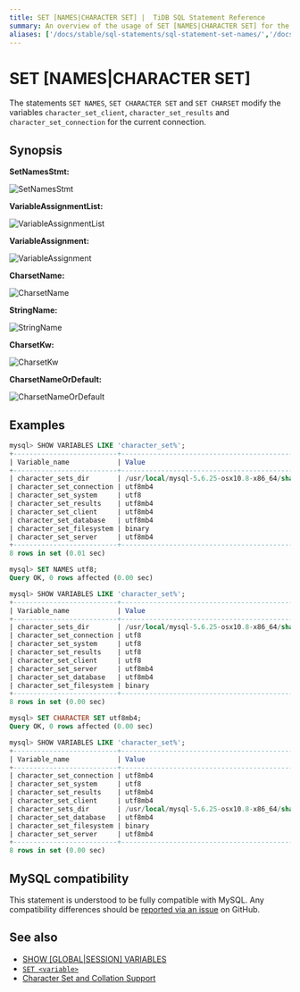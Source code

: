 ```yaml
---
title: SET [NAMES|CHARACTER SET] |  TiDB SQL Statement Reference
summary: An overview of the usage of SET [NAMES|CHARACTER SET] for the TiDB database.
aliases: ['/docs/stable/sql-statements/sql-statement-set-names/','/docs/v4.0/sql-statements/sql-statement-set-names/','/docs/stable/reference/sql/statements/set-names/']
---
```


# SET [NAMES|CHARACTER SET]

The statements `SET NAMES`, `SET CHARACTER SET` and `SET CHARSET` modify the variables `character_set_client`, `character_set_results` and `character_set_connection` for the current connection.

## Synopsis

**SetNamesStmt:**

![SetNamesStmt](https://download.pingcap.com/images/docs/sqlgram/SetNamesStmt.png)

**VariableAssignmentList:**

![VariableAssignmentList](https://download.pingcap.com/images/docs/sqlgram/VariableAssignmentList.png)

**VariableAssignment:**

![VariableAssignment](https://download.pingcap.com/images/docs/sqlgram/VariableAssignment.png)

**CharsetName:**

![CharsetName](https://download.pingcap.com/images/docs/sqlgram/CharsetName.png)

**StringName:**

![StringName](https://download.pingcap.com/images/docs/sqlgram/StringName.png)

**CharsetKw:**

![CharsetKw](https://download.pingcap.com/images/docs/sqlgram/CharsetKw.png)

**CharsetNameOrDefault:**

![CharsetNameOrDefault](https://download.pingcap.com/images/docs/sqlgram/CharsetNameOrDefault.png)

## Examples

```sql
mysql> SHOW VARIABLES LIKE 'character_set%';
+--------------------------+--------------------------------------------------------+
| Variable_name            | Value                                                  |
+--------------------------+--------------------------------------------------------+
| character_sets_dir       | /usr/local/mysql-5.6.25-osx10.8-x86_64/share/charsets/ |
| character_set_connection | utf8mb4                                                |
| character_set_system     | utf8                                                   |
| character_set_results    | utf8mb4                                                |
| character_set_client     | utf8mb4                                                |
| character_set_database   | utf8mb4                                                |
| character_set_filesystem | binary                                                 |
| character_set_server     | utf8mb4                                                |
+--------------------------+--------------------------------------------------------+
8 rows in set (0.01 sec)

mysql> SET NAMES utf8;
Query OK, 0 rows affected (0.00 sec)

mysql> SHOW VARIABLES LIKE 'character_set%';
+--------------------------+--------------------------------------------------------+
| Variable_name            | Value                                                  |
+--------------------------+--------------------------------------------------------+
| character_sets_dir       | /usr/local/mysql-5.6.25-osx10.8-x86_64/share/charsets/ |
| character_set_connection | utf8                                                   |
| character_set_system     | utf8                                                   |
| character_set_results    | utf8                                                   |
| character_set_client     | utf8                                                   |
| character_set_server     | utf8mb4                                                |
| character_set_database   | utf8mb4                                                |
| character_set_filesystem | binary                                                 |
+--------------------------+--------------------------------------------------------+
8 rows in set (0.00 sec)

mysql> SET CHARACTER SET utf8mb4;
Query OK, 0 rows affected (0.00 sec)

mysql> SHOW VARIABLES LIKE 'character_set%';
+--------------------------+--------------------------------------------------------+
| Variable_name            | Value                                                  |
+--------------------------+--------------------------------------------------------+
| character_set_connection | utf8mb4                                                |
| character_set_system     | utf8                                                   |
| character_set_results    | utf8mb4                                                |
| character_set_client     | utf8mb4                                                |
| character_sets_dir       | /usr/local/mysql-5.6.25-osx10.8-x86_64/share/charsets/ |
| character_set_database   | utf8mb4                                                |
| character_set_filesystem | binary                                                 |
| character_set_server     | utf8mb4                                                |
+--------------------------+--------------------------------------------------------+
8 rows in set (0.00 sec)
```

## MySQL compatibility

This statement is understood to be fully compatible with MySQL. Any compatibility differences should be [reported via an issue](https://github.com/pingcap/tidb/issues/new/choose) on GitHub.

## See also

* [SHOW \[GLOBAL|SESSION\] VARIABLES](/sql-statements/sql-statement-show-variables.md)
* [`SET <variable>`](/sql-statements/sql-statement-set-variable.md)
* [Character Set and Collation Support](/character-set-and-collation.md)
